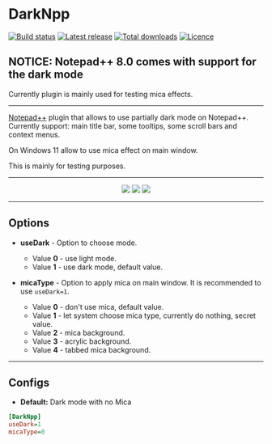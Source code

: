 # DarkNpp

[![Build status](https://img.shields.io/github/actions/workflow/status/ozone10/Npp-DarkNpp/build.yml?branch=master&logo=Github)](https://github.com/ozone10/Npp-DarkNpp)
[![Latest release](https://img.shields.io/github/v/release/ozone10/Npp-DarkNpp?include_prereleases)](https://github.com/ozone10/Npp-DarkNpp/releases/latest)
[![Total downloads](https://img.shields.io/github/downloads/ozone10/Npp-DarkNpp/total.svg)](https://github.com/ozone10/Npp-DarkNpp/releases)
[![Licence](https://img.shields.io/github/license/ozone10/Npp-DarkNpp?color=9cf)](https://www.gnu.org/licenses/gpl-3.0.en.html)

## NOTICE: Notepad++ 8.0 comes with support for the dark mode

Currently plugin is mainly used for testing mica effects.

* * *

[Notepad++](https://github.com/notepad-plus-plus/notepad-plus-plus) plugin that allows to use partially dark mode on Notepad++.  
Currently support: main title bar, some tooltips, some scroll bars and context menus.  
  
On Windows 11 allow to use mica effect on main window.

This is mainly for testing purposes.

* * *

<p align="center">
  <img src="https://i.imgur.com/sJm0Kke.png">
  <img src="https://i.imgur.com/UDTmTzj.png">
  <img src="https://i.imgur.com/fxBvFdi.png">
</p>

* * *

## Options

- **useDark** - Option to choose mode.

  - Value **0** - use light mode.
  - Value **1** - use dark mode, default value.

- **micaType** - Option to apply mica on main window. It is recommended to use `useDark=1`.

  - Value **0** - don't use mica, default value.
  - Value **1** - let system choose mica type, currently do nothing, secret value.
  - Value **2** - mica background.
  - Value **3** - acrylic background.
  - Value **4** - tabbed mica background.

* * *

## Configs

- **Default:**  Dark mode with no Mica

```ini
[DarkNpp]
useDark=1
micaType=0
```
